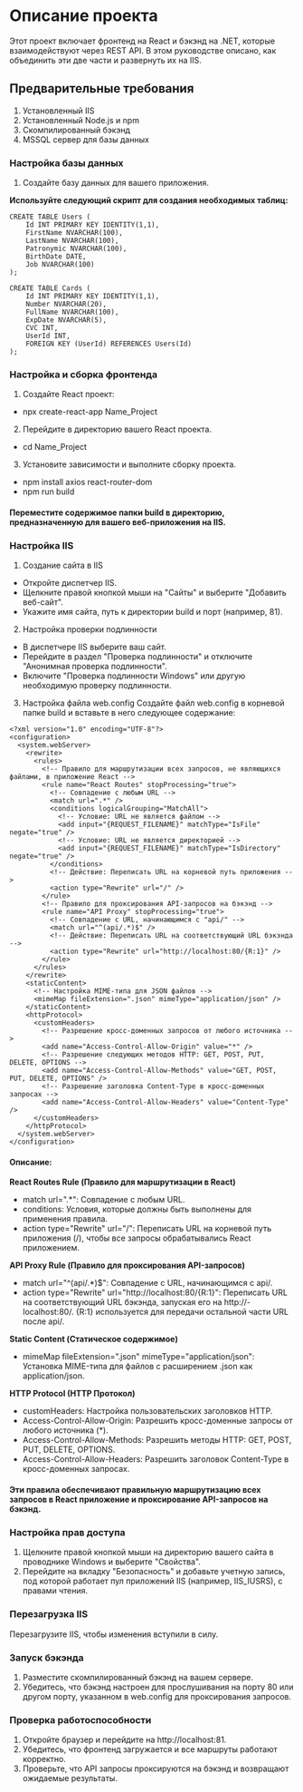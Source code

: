 # Описание проекта
Этот проект включает фронтенд на React и бэкэнд на .NET, которые взаимодействуют через REST API. В этом руководстве описано, как объединить эти две части и развернуть их на IIS.

## Предварительные требования
1. Установленный IIS
2. Установленный Node.js и npm
3. Скомпилированный бэкэнд
4. MSSQL сервер для базы данных

### Настройка базы данных
1. Создайте базу данных для вашего приложения.

**Используйте следующий скрипт для создания необходимых таблиц:**

```
CREATE TABLE Users (
    Id INT PRIMARY KEY IDENTITY(1,1),
    FirstName NVARCHAR(100),
    LastName NVARCHAR(100),
    Patronymic NVARCHAR(100),
    BirthDate DATE,
    Job NVARCHAR(100)
);

CREATE TABLE Cards (
    Id INT PRIMARY KEY IDENTITY(1,1),
    Number NVARCHAR(20),
    FullName NVARCHAR(100),
    ExpDate NVARCHAR(5),
    CVC INT,
    UserId INT,
    FOREIGN KEY (UserId) REFERENCES Users(Id)
);
```

### Настройка и сборка фронтенда
1. Создайте React проект:
- npx create-react-app Name_Project
2. Перейдите в директорию вашего React проекта.
- cd Name_Project
3. Установите зависимости и выполните сборку проекта.
- npm install axios react-router-dom
- npm run build

#### Переместите содержимое папки build в директорию, предназначенную для вашего веб-приложения на IIS.

### Настройка IIS
1. Создание сайта в IIS
- Откройте диспетчер IIS.
- Щелкните правой кнопкой мыши на "Сайты" и выберите "Добавить веб-сайт".
- Укажите имя сайта, путь к директории build и порт (например, 81).

2. Настройка проверки подлинности
- В диспетчере IIS выберите ваш сайт.
- Перейдите в раздел "Проверка подлинности" и отключите "Анонимная проверка подлинности".
- Включите "Проверка подлинности Windows" или другую необходимую проверку подлинности.

3. Настройка файла web.config
Создайте файл web.config в корневой папке build и вставьте в него следующее содержание:

```
<?xml version="1.0" encoding="UTF-8"?>
<configuration>
  <system.webServer>
    <rewrite>
      <rules>
        <!-- Правило для маршрутизации всех запросов, не являющихся файлами, в приложение React -->
        <rule name="React Routes" stopProcessing="true">
          <!-- Совпадение с любым URL -->
          <match url=".*" />
          <conditions logicalGrouping="MatchAll">
            <!-- Условие: URL не является файлом -->
            <add input="{REQUEST_FILENAME}" matchType="IsFile" negate="true" />
            <!-- Условие: URL не является директорией -->
            <add input="{REQUEST_FILENAME}" matchType="IsDirectory" negate="true" />
          </conditions>
          <!-- Действие: Переписать URL на корневой путь приложения -->
          <action type="Rewrite" url="/" />
        </rule>
        <!-- Правило для проксирования API-запросов на бэкэнд -->
        <rule name="API Proxy" stopProcessing="true">
          <!-- Совпадение с URL, начинающимся с "api/" -->
          <match url="^(api/.*)$" />
          <!-- Действие: Переписать URL на соответствующий URL бэкэнда -->
          <action type="Rewrite" url="http://localhost:80/{R:1}" />
        </rule>
      </rules>
    </rewrite>
    <staticContent>
      <!-- Настройка MIME-типа для JSON файлов -->
      <mimeMap fileExtension=".json" mimeType="application/json" />
    </staticContent>
    <httpProtocol>
      <customHeaders>
        <!-- Разрешение кросс-доменных запросов от любого источника -->
        <add name="Access-Control-Allow-Origin" value="*" />
        <!-- Разрешение следующих методов HTTP: GET, POST, PUT, DELETE, OPTIONS -->
        <add name="Access-Control-Allow-Methods" value="GET, POST, PUT, DELETE, OPTIONS" />
        <!-- Разрешение заголовка Content-Type в кросс-доменных запросах -->
        <add name="Access-Control-Allow-Headers" value="Content-Type" />
      </customHeaders>
    </httpProtocol>
  </system.webServer>
</configuration>
```

#### Описание:
**React Routes Rule (Правило для маршрутизации в React)**
- match url=".*": Совпадение с любым URL.
- conditions: Условия, которые должны быть выполнены для применения правила.
- action type="Rewrite" url="/": Переписать URL на корневой путь приложения (/), чтобы все запросы обрабатывались React приложением.

**API Proxy Rule (Правило для проксирования API-запросов)**
- match url="^(api/.*)$": Совпадение с URL, начинающимся с api/.
- action type="Rewrite" url="http://localhost:80/{R:1}": Переписать URL на соответствующий URL бэкэнда, запуская его на http://-localhost:80/. {R:1} используется для передачи остальной части URL после api/.

**Static Content (Статическое содержимое)**
- mimeMap fileExtension=".json" mimeType="application/json": Установка MIME-типа для файлов с расширением .json как application/json.

**HTTP Protocol (HTTP Протокол)**
- customHeaders: Настройка пользовательских заголовков HTTP.
- Access-Control-Allow-Origin: Разрешить кросс-доменные запросы от любого источника (*).
- Access-Control-Allow-Methods: Разрешить методы HTTP: GET, POST, PUT, DELETE, OPTIONS.
- Access-Control-Allow-Headers: Разрешить заголовок Content-Type в кросс-доменных запросах.

#### Эти правила обеспечивают правильную маршрутизацию всех запросов в React приложение и проксирование API-запросов на бэкэнд.

### Настройка прав доступа
1. Щелкните правой кнопкой мыши на директорию вашего сайта в проводнике Windows и выберите "Свойства".
2. Перейдите на вкладку "Безопасность" и добавьте учетную запись, под которой работает пул приложений IIS (например, IIS_IUSRS), с правами чтения.

### Перезагрузка IIS
Перезагрузите IIS, чтобы изменения вступили в силу.

### Запуск бэкэнда
1. Разместите скомпилированный бэкэнд на вашем сервере.
2. Убедитесь, что бэкэнд настроен для прослушивания на порту 80 или другом порту, указанном в web.config для проксирования запросов.

### Проверка работоспособности
1. Откройте браузер и перейдите на http://localhost:81.
2. Убедитесь, что фронтенд загружается и все маршруты работают корректно.
3. Проверьте, что API запросы проксируются на бэкэнд и возвращают ожидаемые результаты.